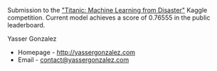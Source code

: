 Submission to the
["Titanic: Machine Learning from Disaster"](https://www.kaggle.com/c/titanic)
Kaggle competition. Current model achieves a score of 0.76555 in the
public leaderboard.

Yasser Gonzalez
* Homepage - http://yassergonzalez.com
* Email - contact@yassergonzalez.com

